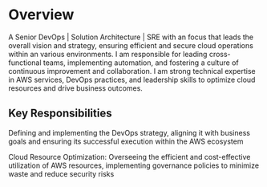 # Overview

A Senior DevOps | Solution Architecture | SRE  with an focus that leads the overall vision and strategy, ensuring efficient and secure cloud operations within an various environments. I am responsible for leading cross-functional teams, implementing automation, and fostering a culture of continuous improvement and collaboration. I am strong technical expertise in AWS services, DevOps practices, and leadership skills to optimize cloud resources and drive business outcomes. 


## Key Responsibilities
Defining and implementing the DevOps strategy, aligning it with business goals and ensuring its successful execution within the AWS ecosystem

Cloud Resource Optimization:
Overseeing the efficient and cost-effective utilization of AWS resources, implementing governance policies to minimize waste and reduce security risks
